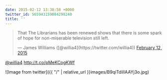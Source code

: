 ```yaml
---
date: 2015-02-12 13:38:58 +0000
twitter_id: 565943159084298240
title: ''
---
```


<blockquote class="twitter-tweet"><p lang="en" dir="ltr">That The Librarians has been renewed shows that there is some spark of hope for non-miserable television still left.</p>&mdash; James Williams ([@willia4](https://twitter.com/willia4)) <a href="https://twitter.com/willia4/status/565931502643322880?ref_src=twsrc%5Etfw">February 12, 2015</a></blockquote>
<script async src="https://platform.twitter.com/widgets.js" charset="utf-8"></script>

[@willia4](https://twitter.com/willia4) http://t.co/pMeKCogKWf

![Image from twitter]({{ "/" | relative_url  }}images/B9qiTdiIIAAYj3o.jpg)
